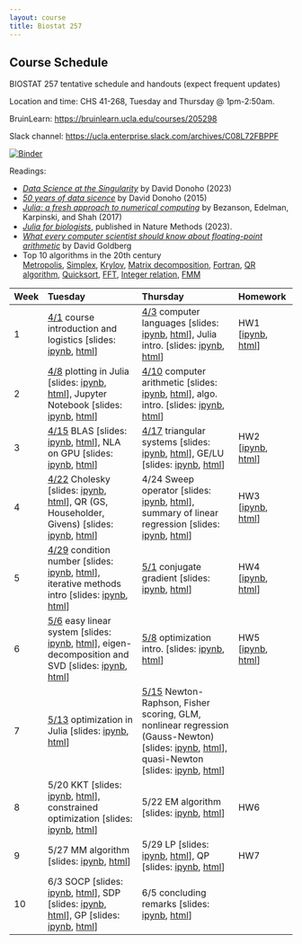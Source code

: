 ```yaml
---
layout: course
title: Biostat 257
---
```


## Course Schedule

BIOSTAT 257 tentative schedule and handouts (expect frequent updates)

Location and time: CHS 41-268, Tuesday and Thursday @ 1pm-2:50am.

BruinLearn: <https://bruinlearn.ucla.edu/courses/205298>

Slack channel: <https://ucla.enterprise.slack.com/archives/C08L72FBPPF>

[![Binder](https://mybinder.org/badge_logo.svg)](https://mybinder.org/v2/gh/ucla-biostat-257/binder-sandbox.git/master?urlpath=git-pull?repo=https://github.com/ucla-biostat-257/2025spring.git)

Readings:  

* [_Data Science at the Singularity_](https://arxiv.org/abs/2310.00865) by David Donoho (2023)  
* [_50 years of data sicence_](../readings/Donoho15FiftyYearsDataScience.pdf) by David Donoho (2015)  
* [_Julia: a fresh approach to numerical computing_](../readings/BezansonEdelmanKarpinskiShah17Julia.pdf) by Bezanson, Edelman, Karpinski, and Shah (2017)  
* [_Julia for biologists_](https://www.nature.com/articles/s41592-023-01832-z), published in Nature Methods (2023).  
* [_What every computer scientist should know about floating-point arithmetic_](../readings/Goldberg91FloatingPoint.pdf) by David Goldberg  
* Top 10 algorithms in the 20th century  
[Metropolis](../readings/metropolis.pdf), [Simplex](../readings/simplex.pdf), [Krylov](../readings/krylov.pdf), [Matrix decomposition](../readings/decomp.pdf), [Fortran](../readings/fortran.pdf), [QR algorithm](../readings/qr.pdf), [Quicksort](../readings/qsort.pdf), [FFT](../readings/fft.pdf), [Integer relation](../readings/integer.pdf), [FMM](../readings/fmm.pdf)  

| Week | Tuesday | Thursday | Homework |
|:-----------|:-----------|:------------|:------------|
| 1 | [4/1](https://ucla-biostat-257.github.io/2025spring/biostat257spring2025/2025/04/01/week1-day1.html) course introduction and logistics \[slides: [ipynb](https://github.com/ucla-biostat-257/2025spring/blob/master/slides/01-intro/intro.ipynb), [html](../slides/01-intro/intro.html)\] | [4/3](https://ucla-biostat-257.github.io/2025spring/biostat257spring2025/2025/04/03/week1-day2.html) computer languages \[slides: [ipynb](https://github.com/ucla-biostat-257/2025spring/blob/master/slides/02-langs/langs.ipynb), [html](../slides/02-langs/langs.html)\], Julia intro. \[slides: [ipynb](https://github.com/ucla-biostat-257/2025spring/blob/master/slides/03-juliaintro/juliaintro.ipynb), [html](../slides/03-juliaintro/juliaintro.html)\] | HW1 \[[ipynb](https://raw.githubusercontent.com/ucla-biostat-257/2025spring/master/hw/hw1/hw01.ipynb), [html](../hw/hw1/hw01.html)\] |
| 2 | [4/8](https://ucla-biostat-257.github.io/2025spring/biostat257spring2025/2025/04/08/week2-day1.html) plotting in Julia \[slides: [ipynb](https://github.com/ucla-biostat-257/2025spring/blob/master/slides/04-juliaplot/juliaplots.ipynb), [html](../slides/04-juliaplot/juliaplots.html)\], Jupyter Notebook \[slides: [ipynb](https://github.com/ucla-biostat-257/2025spring/blob/master/slides/05-jupyter/jupyter.ipynb), [html](../slides/05-jupyter/jupyter.html)\] | [4/10](https://ucla-biostat-257.github.io/2025spring/biostat257spring2025/2025/04/10/week2-day2.html) computer arithmetic \[slides: [ipynb](https://github.com/ucla-biostat-257/2025spring/blob/master/slides/06-arith/arith.ipynb), [html](../slides/06-arith/arith.html)\], algo. intro. \[slides: [ipynb](https://github.com/ucla-biostat-257/2025spring/blob/master/slides/07-algo/algo.ipynb), [html](../slides/07-algo/algo.html)\] |  |
| 3 | [4/15](https://ucla-biostat-257.github.io/2025spring/biostat257spring2025/2025/04/15/week3-day1.html) BLAS \[slides: [ipynb](https://github.com/ucla-biostat-257/2025spring/blob/master/slides/08-numalgintro/numalgintro.ipynb), [html](../slides/08-numalgintro/numalgintro.html)\], NLA on GPU \[slides: [ipynb](https://github.com/ucla-biostat-257/2025spring/blob/master/slides/09-juliagpu/juliagpu.ipynb), [html](../slides/09-juliagpu/juliagpu.html)\] | [4/17](https://ucla-biostat-257.github.io/2025spring/biostat257spring2025/2025/04/17/week3-day2.html) triangular systems \[slides: [ipynb](https://github.com/ucla-biostat-257/2025spring/blob/master/slides/10-trisys/trisys.ipynb), [html](../slides/10-trisys/trisys.html)\], GE/LU \[slides: [ipynb](https://github.com/ucla-biostat-257/2025spring/blob/master/slides/11-gelu/gelu.ipynb), [html](../slides/11-gelu/gelu.html)\] | HW2 \[[ipynb](https://raw.githubusercontent.com/ucla-biostat-257/2025spring/master/hw/hw2/hw02.ipynb), [html](../hw/hw2/hw02.html)\] |
| 4 | [4/22](https://ucla-biostat-257.github.io/2025spring/biostat257spring2025/2025/04/22/week4-day1.html) Cholesky \[slides: [ipynb](https://github.com/ucla-biostat-257/2025spring/blob/master/slides/12-chol/chol.ipynb), [html](../slides/12-chol/chol.html)\], QR (GS, Householder, Givens) \[slides: [ipynb](https://github.com/ucla-biostat-257/2025spring/blob/master/slides/13-qr/qr.ipynb), [html](../slides/13-qr/qr.html)\] | 4/24 Sweep operator \[slides: [ipynb](https://github.com/ucla-biostat-257/2025spring/blob/master/slides/14-sweep/sweep.ipynb), [html](../slides/14-sweep/sweep.html)\], summary of linear regression \[slides: [ipynb](https://github.com/ucla-biostat-257/2025spring/blob/master/slides/15-linreg/linreg.ipynb), [html](../slides/15-linreg/linreg.html)\] | HW3 \[[ipynb](https://raw.githubusercontent.com/ucla-biostat-257/2025spring/master/hw/hw3/hw03.ipynb), [html](../hw/hw3/hw03.html)\] |
| 5 | [4/29](https://ucla-biostat-257.github.io/2025spring/biostat257spring2025/2025/04/29/week5-day1.html) condition number \[slides: [ipynb](https://github.com/ucla-biostat-257/2025spring/blob/master/slides/16-cond/cond.ipynb), [html](../slides/16-cond/cond.html)\], iterative methods intro \[slides: [ipynb](https://github.com/ucla-biostat-257/2025spring/blob/master/slides/17-iterative/iterative.ipynb), [html](../slides/17-iterative/iterative.html)\] | [5/1](https://ucla-biostat-257.github.io/2025spring/biostat257spring2025/2025/05/01/week5-day2.html) conjugate gradient \[slides: [ipynb](https://github.com/ucla-biostat-257/2025spring/blob/master/slides/18-cg/cg.ipynb), [html](../slides/18-cg/cg.html)\] | HW4 \[[ipynb](https://raw.githubusercontent.com/ucla-biostat-257/2025spring/master/hw/hw4/hw04.ipynb), [html](../hw/hw4/hw04.html)\] |
| 6 | [5/6](https://ucla-biostat-257.github.io/2025spring/biostat257spring2025/2025/05/06/week6-day1.html) easy linear system \[slides: [ipynb](https://github.com/ucla-biostat-257/2025spring/blob/master/slides/19-easylineq/easylineq.ipynb), [html](../slides/19-easylineq/easylineq.html)\], eigen-decomposition and SVD \[slides: [ipynb](https://github.com/ucla-biostat-257/2025spring/blob/master/slides/20-eigsvd/eigsvd.ipynb), [html](../slides/20-eigsvd/eigsvd.html)\] | [5/8](https://ucla-biostat-257.github.io/2025spring/biostat257spring2025/2025/05/08/week6-day2.html) optimization intro. \[slides: [ipynb](https://github.com/ucla-biostat-257/2025spring/blob/master/slides/21-optmintro/optmintro.ipynb), [html](../slides/21-optmintro/optmintro.html)\] | HW5 \[[ipynb](https://raw.githubusercontent.com/ucla-biostat-257/2025spring/master/hw/hw5/hw05.ipynb), [html](../hw/hw5/hw05.html)\] | 
| 7 | [5/13](https://ucla-biostat-257.github.io/2025spring/biostat257spring2025/2025/05/13/week7-day1.html) optimization in Julia \[slides: [ipynb](https://github.com/ucla-biostat-257/2025spring/blob/master/slides/22-juliaopt/juliaopt.ipynb), [html](../slides/22-juliaopt/juliaopt.html)\] | [5/15](https://ucla-biostat-257.github.io/2025spring/biostat257spring2025/2025/05/15/week7-day2.html) Newton-Raphson, Fisher scoring, GLM, nonlinear regression (Gauss-Newton) \[slides: [ipynb](https://github.com/ucla-biostat-257/2025spring/blob/master/slides/23-newton/newton.ipynb), [html](../slides/23-newton/newton.html)\], quasi-Newton \[slides: [ipynb](https://github.com/ucla-biostat-257/2025spring/blob/master/slides/24-quasinewton/quasinewton.ipynb), [html](../slides/24-quasinewton/quasinewton.html)\] | |  
| 8 | 5/20 KKT \[slides: [ipynb](https://github.com/ucla-biostat-257/2025spring/blob/master/slides/27-kkt/kkt.ipynb), [html](../slides/27-kkt/kkt.html)\], constrained optimization \[slides: [ipynb](https://github.com/ucla-biostat-257/2025spring/blob/master/slides/28-newtonconstr/newton_constr.ipynb), [html](../slides/28-newtonconstr/newton_constr.html)\] | 5/22 EM algorithm \[slides: [ipynb](https://github.com/ucla-biostat-257/2025spring/blob/master/slides/25-em/em.ipynb), [html](../slides/25-em/em.html)\] | HW6 |  
| 9 | 5/27 MM algorithm \[slides: [ipynb](https://github.com/ucla-biostat-257/2025spring/blob/master/slides/26-mm/mm.ipynb), [html](../slides/26-mm/mm.html)\] | 5/29 LP \[slides: [ipynb](https://github.com/ucla-biostat-257/2025spring/blob/master/slides/29-lp/lp.ipynb), [html](../slides/29-lp/lp.html)\], QP \[slides: [ipynb](https://github.com/ucla-biostat-257/2025spring/blob/master/slides/30-qp/qp.ipynb), [html](../slides/30-qp/qp.html)\] | HW7 |  
| 10 | 6/3 SOCP \[slides: [ipynb](https://github.com/ucla-biostat-257/2025spring/blob/master/slides/31-socp/socp.ipynb), [html](../slides/31-socp/socp.html)\], SDP \[slides: [ipynb](https://github.com/ucla-biostat-257/2025spring/blob/master/slides/33-sdp/sdp.ipynb), [html](../slides/33-sdp/sdp.html)\], GP \[slides: [ipynb](https://github.com/ucla-biostat-257/2025spring/blob/master/slides/32-gp/gp.ipynb), [html](../slides/32-gp/gp.html)\] | 6/5 concluding remarks \[slides: [ipynb](https://github.com/ucla-biostat-257/2025spring/blob/master/slides/34-coda/coda.ipynb), [html](../slides/34-coda/coda.html)\] | |  
